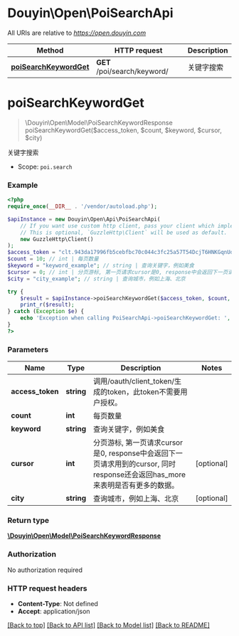 # Douyin\Open\PoiSearchApi

All URIs are relative to *https://open.douyin.com*

Method | HTTP request | Description
------------- | ------------- | -------------
[**poiSearchKeywordGet**](PoiSearchApi.md#poisearchkeywordget) | **GET** /poi/search/keyword/ | 关键字搜索

# **poiSearchKeywordGet**
> \Douyin\Open\Model\PoiSearchKeywordResponse poiSearchKeywordGet($access_token, $count, $keyword, $cursor, $city)

关键字搜索

* Scope: `poi.search`

### Example
```php
<?php
require_once(__DIR__ . '/vendor/autoload.php');

$apiInstance = new Douyin\Open\Api\PoiSearchApi(
    // If you want use custom http client, pass your client which implements `GuzzleHttp\ClientInterface`.
    // This is optional, `GuzzleHttp\Client` will be used as default.
    new GuzzleHttp\Client()
);
$access_token = "clt.943da17996fb5cebfbc70c044c3fc25a57T54DcjT6HNKGqnUdxzy1KcxFnZ"; // string | 调用/oauth/client_token/生成的token，此token不需要用户授权。
$count = 10; // int | 每页数量
$keyword = "keyword_example"; // string | 查询关键字，例如美食
$cursor = 0; // int | 分页游标, 第一页请求cursor是0, response中会返回下一页请求用到的cursor, 同时response还会返回has_more来表明是否有更多的数据。
$city = "city_example"; // string | 查询城市，例如上海、北京

try {
    $result = $apiInstance->poiSearchKeywordGet($access_token, $count, $keyword, $cursor, $city);
    print_r($result);
} catch (Exception $e) {
    echo 'Exception when calling PoiSearchApi->poiSearchKeywordGet: ', $e->getMessage(), PHP_EOL;
}
?>
```

### Parameters

Name | Type | Description  | Notes
------------- | ------------- | ------------- | -------------
 **access_token** | **string**| 调用/oauth/client_token/生成的token，此token不需要用户授权。 |
 **count** | **int**| 每页数量 |
 **keyword** | **string**| 查询关键字，例如美食 |
 **cursor** | **int**| 分页游标, 第一页请求cursor是0, response中会返回下一页请求用到的cursor, 同时response还会返回has_more来表明是否有更多的数据。 | [optional]
 **city** | **string**| 查询城市，例如上海、北京 | [optional]

### Return type

[**\Douyin\Open\Model\PoiSearchKeywordResponse**](../Model/PoiSearchKeywordResponse.md)

### Authorization

No authorization required

### HTTP request headers

 - **Content-Type**: Not defined
 - **Accept**: application/json

[[Back to top]](#) [[Back to API list]](../../README.md#documentation-for-api-endpoints) [[Back to Model list]](../../README.md#documentation-for-models) [[Back to README]](../../README.md)

